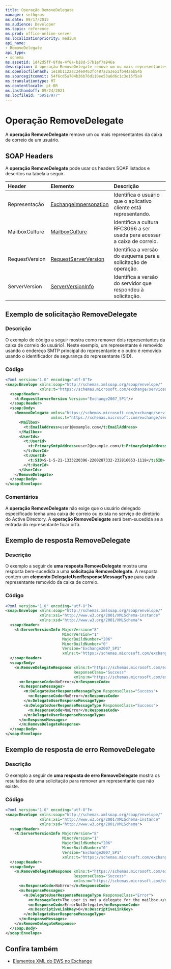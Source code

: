 ```yaml
---
title: Operação RemoveDelegate
manager: sethgros
ms.date: 09/17/2015
ms.audience: Developer
ms.topic: reference
ms.prod: office-online-server
ms.localizationpriority: medium
api_name:
- RemoveDelegate
api_type:
- schema
ms.assetid: 1d42d5ff-8fde-4f8a-b18d-57b1ef7a946a
description: A operação RemoveDelegate remove um ou mais representantes da caixa de correio de um usuário.
ms.openlocfilehash: 1e18b1122ac24e0463fc487a2a3e51fb44aab54b
ms.sourcegitcommit: 54f6cd5a704b36b76d110ee53a6d6c1c3e15f5a9
ms.translationtype: MT
ms.contentlocale: pt-BR
ms.lasthandoff: 09/24/2021
ms.locfileid: "59517977"
---
```

# <a name="removedelegate-operation"></a>Operação RemoveDelegate

A **operação RemoveDelegate** remove um ou mais representantes da caixa de correio de um usuário. 
  
## <a name="soap-headers"></a>SOAP Headers

A **operação RemoveDelegate** pode usar os headers SOAP listados e descritos na tabela a seguir. 
  
|**Header**|**Elemento**|**Descrição**|
|:-----|:-----|:-----|
|Representação  <br/> |[ExchangeImpersonation](exchangeimpersonation.md) <br/> |Identifica o usuário que o aplicativo cliente está representando.  <br/> |
|MailboxCulture  <br/> |[MailboxCulture](mailboxculture.md) <br/> |Identifica a cultura RFC3066 a ser usada para acessar a caixa de correio.  <br/> |
|RequestVersion  <br/> |[RequestServerVersion](requestserverversion.md) <br/> |Identifica a versão do esquema para a solicitação de operação.  <br/> |
|ServerVersion  <br/> |[ServerVersionInfo](serverversioninfo.md) <br/> |Identifica a versão do servidor que respondeu à solicitação.  <br/> |
   
## <a name="removedelegate-request-example"></a>Exemplo de solicitação RemoveDelegate

### <a name="description"></a>Descrição

O exemplo de código a seguir mostra como remover dois representantes da caixa de correio do usuário1. Neste exemplo, um representante é removido usando o endereço SMTP principal do representante e o outro é removido usando o identificador de segurança do representante (SID).
  
### <a name="code"></a>Código

```XML
<?xml version="1.0" encoding="utf-8"?>
<soap:Envelope xmlns:soap="http://schemas.xmlsoap.org/soap/envelope/"
               xmlns:t="https://schemas.microsoft.com/exchange/services/2006/types">
  <soap:Header>
    <t:RequestServerVersion Version="Exchange2007_SP1"/>
  </soap:Header>
  <soap:Body>
    <RemoveDelegate xmlns="https://schemas.microsoft.com/exchange/services/2006/messages"
                    xmlns:t="https://schemas.microsoft.com/exchange/services/2006/types">
      <Mailbox>
        <t:EmailAddress>user1@example.com</t:EmailAddress>
      </Mailbox>
      <UserIds>
        <t:UserId>
          <t:PrimarySmtpAddress>user2@example.com</t:PrimarySmtpAddress>
        </t:UserId>
        <t:UserId>
          <t:SID>S-1-5-21-1333220396-2200287332-232816053-1118</t:SID>
        </t:UserId>
      </UserIds>
    </RemoveDelegate>
  </soap:Body>
</soap:Envelope>
```

### <a name="comments"></a>Comentários

A **operação RemoveDelegate** não exige que o usuário delegado especificado tenha uma caixa de correio ou exista no serviço de diretório do Active Directory. A **operação RemoveDelegate** será bem-sucedida se a entrada do representante ficar órfã. 
  
## <a name="removedelegate-response-example"></a>Exemplo de resposta RemoveDelegate

### <a name="description"></a>Descrição

O exemplo a seguir de **uma resposta RemoveDelegate** mostra uma resposta bem-sucedida a uma **solicitação RemoveDelegate.** A resposta contém um **elemento DelegateUserResponseMessageType** para cada representante removido da caixa de correio. 
  
### <a name="code"></a>Código

```XML
<?xml version="1.0" encoding="utf-8"?>
<soap:Envelope xmlns:soap="http://schemas.xmlsoap.org/soap/envelope/" 
               xmlns:xsi="http://www.w3.org/2001/XMLSchema-instance" 
               xmlns:xsd="http://www.w3.org/2001/XMLSchema">
  <soap:Header>
    <t:ServerVersionInfo MajorVersion="8" 
                         MinorVersion="1" 
                         MajorBuildNumber="206" 
                         MinorBuildNumber="0" 
                         Version="Exchange2007_SP1" 
                         xmlns:t="https://schemas.microsoft.com/exchange/services/2006/types" />
  </soap:Header>
  <soap:Body>
    <m:RemoveDelegateResponse xmlns:t="https://schemas.microsoft.com/exchange/services/2006/types" 
                              ResponseClass="Success" 
                              xmlns:m="https://schemas.microsoft.com/exchange/services/2006/messages">
      <m:ResponseCode>NoError</m:ResponseCode>
      <m:ResponseMessages>
        <m:DelegateUserResponseMessageType ResponseClass="Success">
          <m:ResponseCode>NoError</m:ResponseCode>
        </m:DelegateUserResponseMessageType>
        <m:DelegateUserResponseMessageType ResponseClass="Success">
          <m:ResponseCode>NoError</m:ResponseCode>
        </m:DelegateUserResponseMessageType>
      </m:ResponseMessages>
      </m:RemoveDelegateResponse>
  </soap:Body>
</soap:Envelope>
```

## <a name="removedelegate-error-response-example"></a>Exemplo de resposta de erro RemoveDelegate

### <a name="description"></a>Descrição

O exemplo a seguir de **uma resposta de erro RemoveDelegate** mostra os resultados de uma solicitação para remover um representante que não existe. 
  
### <a name="code"></a>Código

```XML
<?xml version="1.0" encoding="utf-8"?>
<soap:Envelope xmlns:soap="http://schemas.xmlsoap.org/soap/envelope/"
               xmlns:xsi="http://www.w3.org/2001/XMLSchema-instance"
               xmlns:xsd="http://www.w3.org/2001/XMLSchema">
  <soap:Header>
    <t:ServerVersionInfo MajorVersion="8"
                         MinorVersion="1"
                         MajorBuildNumber="206"
                         MinorBuildNumber="0"
                         Version="Exchange2007_SP1"
                         xmlns:t="https://schemas.microsoft.com/exchange/services/2006/types" />
  </soap:Header>
  <soap:Body>
    <m:RemoveDelegateResponse xmlns:t="https://schemas.microsoft.com/exchange/services/2006/types"
                              ResponseClass="Success"
                              xmlns:m="https://schemas.microsoft.com/exchange/services/2006/messages">
      <m:ResponseCode>NoError</m:ResponseCode>
      <m:ResponseMessages>
        <m:DelegateUserResponseMessageType ResponseClass="Error">
          <m:MessageText>The user is not a delegate for the mailbox.</m:MessageText>
          <m:ResponseCode>ErrorNotDelegate</m:ResponseCode>
          <m:DescriptiveLinkKey>0</m:DescriptiveLinkKey>
        </m:DelegateUserResponseMessageType>
      </m:ResponseMessages>
    </m:RemoveDelegateResponse>
  </soap:Body>
</soap:Envelope>
```

## <a name="see-also"></a>Confira também



- [Elementos XML do EWS no Exchange](ews-xml-elements-in-exchange.md)

